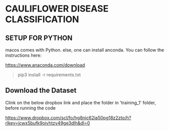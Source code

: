 # CAULIFLOWER DISEASE CLASSIFICATION

## SETUP FOR PYTHON

macos comes with Python.
else,
one can install anconda. You can follow the instructions here:

https://www.anaconda.com/download


> pip3 install -r requirements.txt

## Download the Dataset

Clink on the below dropbox link and place the folder in 'training_1' folder, before running the code

https://www.dropbox.com/scl/fo/hg8njc62ia50pg18z2zto/h?rlkey=jcwx5bufk9oivhtzy49ge3dlh&dl=0

